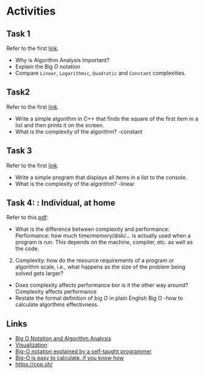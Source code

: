 # Activities

## Task 1

Refer to the first [link](#links).

- Why is Algorithm Analysis Important?
- Explain the Big $O$ notation
- Compare `Linear`, `Logarithmic`, `Quadratic` and `Constant` complexities.

## Task2

Refer to the first [link](#links).

- Write a simple algorithm in C++ that finds the square of the first item in a list and then prints it on the screen.
- What is the complexity of the algorithm?
-constant

## Task 3

Refer to the first [link](#links).

- Write a simple program that displays all items in a list to the console.
- What is the complexity of the algorithm?
-linear

## Task 4: : Individual, at home

Refer to this [pdf](./big_o.pdf):

- What is the difference between complexity and performance:
Performance: how much time/memory/disk/... is actually used when a program is
run. This depends on the machine, compiler, etc. as well as the code.
2. Complexity: how do the resource requirements of a program or algorithm scale,
i.e., what happens as the size of the problem being solved gets larger?
- Does complexity affects performance bor is it the other way around?Complexity affects performance
- Restate the formal definition of big $O$ in plain English
Big O -how to calculate algorthms effectivness. 

## Links

- [Big O Notation and Algorithm Analysis ](https://stackabuse.com/big-o-notation-and-algorithm-analysis-with-python-examples/)
- [Visualization](https://www.cs.usfca.edu/~galles/visualization/Search.html)
- [Big-O notation explained by a self-taught programmer](https://justin.abrah.ms/computer-science/big-o-notation-explained.html)
- [Big-O is easy to calculate, if you know how](https://justin.abrah.ms/computer-science/how-to-calculate-big-o.html)
- https://cpp.sh/
